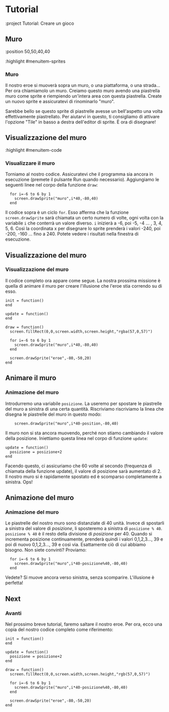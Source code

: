 # Tutorial

:project Tutorial: Creare un gioco

## Muro

:position 50,50,40,40

:highlight #menuitem-sprites

### Muro

Il nostro eroe si muoverà sopra un muro, o una piattaforma, o una strada... Per ora chiamiamolo un muro.
Creiamo questo muro avendo una piastrella muro come sprite e riempiendo un'intera area con questa piastrella. Create
un nuovo sprite e assicuratevi di rinominarlo "muro".

Sarebbe bello se questo sprite di piastrelle avesse un bell'aspetto una volta effettivamente piastrellato.
Per aiutarvi in questo, ti consigliamo di attivare l'opzione "Tile" in basso a destra dell'editor di sprite.
È ora di disegnare!

## Visualizzazione del muro

:highlight #menuitem-code

### Visualizzare il muro

Torniamo al nostro codice. Assicuratevi che il programma sia ancora in esecuzione (premete il pulsante Run quando necessario).
Aggiungiamo le seguenti linee nel corpo della funzione ```draw```:

```
  for i=-6 to 6 by 1
    screen.drawSprite("muro",i*40,-80,40)
  end
```

Il codice sopra è un ciclo ```for```. Esso afferma che la funzione ```screen.drawSprite``` sarà chiamata un certo numero di volte,
ogni volta con la variabile ```i``` che conterrà un valore diverso. ```i``` inizierà a -6, poi -5, -4 ... , 3, 4, 5, 6. Così la
coordinata x per disegnare lo sprite prenderà i valori -240, poi -200, -160 ... fino a 240. Potete vedere i risultati
nella finestra di esecuzione.

## Visualizzazione del muro

### Visualizzazione del muro

Il codice completo ora appare come segue. La nostra prossima missione è quella di animare il muro per creare l'illusione che l'eroe stia correndo
su di esso.

```
init = function()
end

update = function()
end

draw = function()
  screen.fillRect(0,0,screen.width,screen.height,"rgba(57,0,57)")
  
  for i=-6 to 6 by 1
    screen.drawSprite("muro",i*40,-80,40)
  end

  screen.drawSprite("eroe",-80,-50,20)
end
```

## Animare il muro

### Animazione del muro

Introdurremo una variabile ```posizione```. La useremo per spostare le piastrelle del muro a sinistra di una certa quantità. Riscriviamo
riscriviamo la linea che disegna le piastrelle del muro in questo modo:

```
    screen.drawSprite("muro",i*40-position,-80,40)
```

Il muro non si sta ancora muovendo, perché non stiamo cambiando il valore della posizione. Iniettiamo questa linea nel corpo di
funzione ```update```:

```
update = function()
  posizione = posizione+2
end
```

Facendo questo, ci assicuriamo che 60 volte al secondo (frequenza di chiamata della funzione update), il valore di posizione sarà
aumentato di 2. Il nostro muro si è rapidamente spostato ed è scomparso completamente a sinistra. Ops!

## Animazione del muro

### Animazione del muro

Le piastrelle del nostro muro sono distanziate di 40 unità. Invece di spostarli a sinistra del valore di *posizione*, li sposteremo
a sinistra di ```posizione % 40```. ```posizione % 40``` è il resto della divisione di *posizione* per 40. Quando si incrementa 
posizione continuamente, prenderà quindi i valori 0,1,2,3..., 39 e poi di nuovo 0,1,2,3..., 39 e così via. Esattamente ciò di cui abbiamo bisogno. Non siete convinti? Proviamo:

```
  for i=-6 to 6 by 1
    screen.drawSprite("muro",i*40-posizione%40,-80,40)
  end
```

Vedete? Si muove ancora verso sinistra, senza scomparire. L'illusione è perfetta!

## Next

### Avanti

Nel prossimo breve tutorial, faremo saltare il nostro eroe. Per ora, ecco una copia del nostro codice completo come riferimento:

```
init = function()
end

update = function()
  posizione = posizione+2
end

draw = function()
  screen.fillRect(0,0,screen.width,screen.height,"rgb(57,0,57)")
  
  for i=-6 to 6 by 1
    screen.drawSprite("muro",i*40-posizione%40,-80,40)
  end

  screen.drawSprite("eroe",-80,-50,20)
end
```
